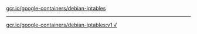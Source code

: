 [gcr.io/google-containers/debian-iptables](https://hub.docker.com/r/anjia0532/google-containers.debian-iptables/tags/) 

----
[gcr.io/google-containers/debian-iptables:v1 √](https://hub.docker.com/r/anjia0532/google-containers.debian-iptables/tags/)

